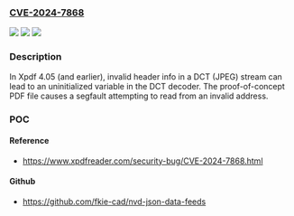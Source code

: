 ### [CVE-2024-7868](https://cve.mitre.org/cgi-bin/cvename.cgi?name=CVE-2024-7868)
![](https://img.shields.io/static/v1?label=Product&message=Xpdf&color=blue)
![](https://img.shields.io/static/v1?label=Version&message=0%3C%3D%204.05%20&color=brighgreen)
![](https://img.shields.io/static/v1?label=Vulnerability&message=CWE-908%20Use%20of%20Uninitialized%20Resource&color=brighgreen)

### Description

In Xpdf 4.05 (and earlier), invalid header info in a DCT (JPEG) stream can lead to an uninitialized variable in the DCT decoder. The proof-of-concept PDF file causes a segfault attempting to read from an invalid address.

### POC

#### Reference
- https://www.xpdfreader.com/security-bug/CVE-2024-7868.html

#### Github
- https://github.com/fkie-cad/nvd-json-data-feeds

